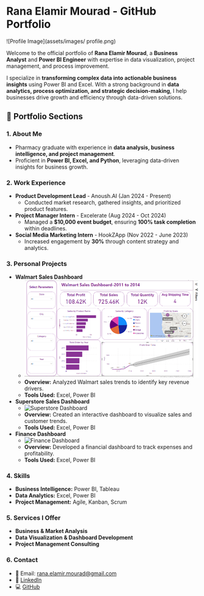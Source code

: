 # Rana Elamir Mourad - GitHub Portfolio

![Profile Image](assets/images/ profile.png)

Welcome to the official portfolio of **Rana Elamir Mourad**, a **Business Analyst** and **Power BI Engineer** with expertise in data visualization, project management, and process improvement. 

I specialize in **transforming complex data into actionable business insights** using Power BI and Excel. With a strong background in **data analytics, process optimization, and strategic decision-making**, I help businesses drive growth and efficiency through data-driven solutions.

## 📌 Portfolio Sections
### 1. **About Me**
   - Pharmacy graduate with experience in **data analysis, business intelligence, and project management**.
   - Proficient in **Power BI, Excel, and Python**, leveraging data-driven insights for business growth.

### 2. **Work Experience**
   - **Product Development Lead** - Anoush.AI (Jan 2024 - Present)
     - Conducted market research, gathered insights, and prioritized product features.
   - **Project Manager Intern** - Excelerate (Aug 2024 - Oct 2024)
     - Managed a **$10,000 event budget**, ensuring **100% task completion** within deadlines.
   - **Social Media Marketing Intern** - HookZApp (Nov 2022 - June 2023)
     - Increased engagement by **30%** through content strategy and analytics.

### 3. **Personal Projects**
   - **Walmart Sales Dashboard**
     - ![Walmart Dashboard](assets/images/walmart_dashboard.png)
     - **Overview:** Analyzed Walmart sales trends to identify key revenue drivers.
     - **Tools Used:** Excel, Power BI
   - **Superstore Sales Dashboard**
     - ![Superstore Dashboard](images/superstore-sales.jpg)
     - **Overview:** Created an interactive dashboard to visualize sales and customer trends.
     - **Tools Used:** Excel, Power BI
   - **Finance Dashboard**
     - ![Finance Dashboard](images/finance-dashboard.jpg)
     - **Overview:** Developed a financial dashboard to track expenses and profitability.
     - **Tools Used:** Excel, Power BI

### 4. **Skills**
   - **Business Intelligence:** Power BI, Tableau
   - **Data Analytics:** Excel, Power BI
   - **Project Management:** Agile, Kanban, Scrum

### 5. **Services I Offer**
   - **Business & Market Analysis**
   - **Data Visualization & Dashboard Development**
   - **Project Management Consulting**

### 6. **Contact**
   - 📧 Email: rana.elamir.mourad@gmail.com
   - 🔗 [LinkedIn](http://linkedin.com/in/ranaelamir)
   - 💻 [GitHub](https://github.com/Rana-mourad)
